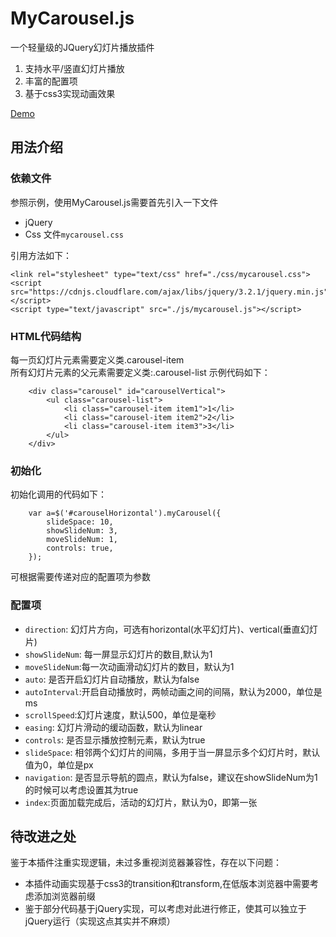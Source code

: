 # MyCarousel.js
一个轻量级的JQuery幻灯片播放插件   
1. 支持水平/竖直幻灯片播放
2. 丰富的配置项
3. 基于css3实现动画效果

[Demo](https://bobofangwei.github.io/UIcomponnets/%E8%BD%AE%E6%92%AD%E5%9B%BE%E6%8F%92%E4%BB%B6/%E6%99%AE%E9%80%9A%E8%BD%AE%E6%92%AD%E5%9B%BE/demo/MyCarousel.html)

## 用法介绍
### 依赖文件
参照示例，使用MyCarousel.js需要首先引入一下文件
+ jQuery
+ Css 文件`mycarousel.css`

引用方法如下：  
```
<link rel="stylesheet" type="text/css" href="./css/mycarousel.css">
<script src="https://cdnjs.cloudflare.com/ajax/libs/jquery/3.2.1/jquery.min.js"></script>
<script type="text/javascript" src="./js/mycarousel.js"></script>
```
### HTML代码结构
每一页幻灯片元素需要定义类.carousel-item  
所有幻灯片元素的父元素需要定义类:.carousel-list
示例代码如下：
```
    <div class="carousel" id="carouselVertical">
        <ul class="carousel-list">
            <li class="carousel-item item1">1</li>
            <li class="carousel-item item2">2</li>
            <li class="carousel-item item3">3</li>
        </ul>
    </div>
```
### 初始化
初始化调用的代码如下：
```
    var a=$('#carouselHorizontal').myCarousel({
        slideSpace: 10,
        showSlideNum: 3,
        moveSlideNum: 1,
        controls: true,
    });
```
可根据需要传递对应的配置项为参数

### 配置项
* `direction`: 幻灯片方向，可选有horizontal(水平幻灯片)、vertical(垂直幻灯片)
* `showSlideNum`: 每一屏显示幻灯片的数目,默认为1
* `moveSlideNum`:每一次动画滑动幻灯片的数目，默认为1  
* `auto`: 是否开启幻灯片自动播放，默认为false 
* `autoInterval`:开启自动播放时，两帧动画之间的间隔，默认为2000，单位是ms
* `scrollSpeed`:幻灯片速度，默认500，单位是毫秒  
* `easing`: 幻灯片滑动的缓动函数，默认为linear  
* `controls`: 是否显示播放控制元素，默认为true  
* `slideSpace`: 相邻两个幻灯片的间隔，多用于当一屏显示多个幻灯片时，默认值为0，单位是px  
* `navigation`: 是否显示导航的圆点，默认为false，建议在showSlideNum为1的时候可以考虑设置其为true    
* `index`:页面加载完成后，活动的幻灯片，默认为0，即第一张



## 待改进之处
鉴于本插件注重实现逻辑，未过多重视浏览器兼容性，存在以下问题：
- 本插件动画实现基于css3的transition和transform,在低版本浏览器中需要考虑添加浏览器前缀  
- 鉴于部分代码基于jQuery实现，可以考虑对此进行修正，使其可以独立于jQuery运行（实现这点其实并不麻烦）







